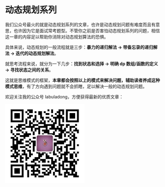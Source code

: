 # 动态规划系列

我们公众号最火的就是动态规划系列的文章，也许是动态规划问题有难度而且有意思，也许因为它是面试常考题型。不管你之前是否害怕动态规划系列的问题，相信这一章的内容足以帮助你消除对动态规划算法的恐惧。

具体来说，动态规划的一般流程就是三步：**暴力的递归解法 -&gt; 带备忘录的递归解法 -&gt; 迭代的动态规划解法**。

就思考流程来说，就分为一下几步：**找到状态和选择 -&gt; 明确 dp 数组/函数的定义 -&gt; 寻找状态之间的关系**。

这就是思维模式的框架，**本章都会按照以上的模式来解决问题，辅助读者养成这种模式思维**，有了方向遇到问题就不会抓瞎，足以解决一般的动态规划问题。

欢迎关注我的公众号 labuladong，方便获得最新的优质文章：

![labuladong&#x4E8C;&#x7EF4;&#x7801;](../.gitbook/assets/qrcode.jpg)

